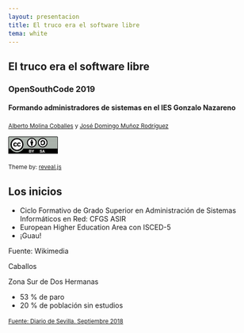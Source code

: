 ```yaml
---
layout: presentacion
title: El truco era el software libre
tema: white
---
```

<section>
	<h2>El truco era el software libre</h2>
	<h3>OpenSouthCode 2019</h3>
	<h4>Formando administradores de sistemas en el IES Gonzalo Nazareno</h4>
		<small>
		<a href="http://albertomolina.wordpress.com">Alberto Molina Coballes</a> y
		<a href="http://www.josedomingo.org">José Domingo Muñoz Rodríguez</a>
		</small>
	<p>
		<a href="http://creativecommons.org/licenses/by-sa/3.0/">
		<img class="plain" src="img/cc_by_sa.png" width="100px" border="0"/></a>
	</p>
	<p><small>Theme by: <a href="http://lab.hakim.se/reveal-js/#/">reveal.js</a></small></p>
</section>

<section>
  <h2>Los inicios</h2>
  <section>
  <ul>
  <li>Ciclo Formativo de Grado Superior en Administración de Sistemas
  Informáticos en Red: CFGS ASIR</li>
  <li>European Higher Education Area con ISCED-5</li>
  <li>¡Guau!</li>
  </ul>
  </section>
  <section
  data-background="https://upload.wikimedia.org/wikipedia/commons/a/a3/Universit%C3%A9_Missouri_School_of_Journalism.jpg"
  *style="color:white>
  <p><small><a href="https://upload.wikimedia.org/wikipedia/commons/a/a3/Universit%C3%A9_Missouri_School_of_Journalism.jpg">Fuente: Wikimedia</a></small></p>
  </section>
  <section>
  <p>Caballos</p>
  </section>
  <section>
  <p>Zona Sur de Dos Hermanas</p>
  <ul>
  <li>53 % de paro</li>
  <li>20 % de población sin estudios</li>
  </ul>
  <p><small><a href="https://www.diariodesevilla.es/sevilla/pobreza-exclusion-marginalidad-barrios-sevilla_0_1284472134.html">Fuente: Diario de Sevilla. Septiembre 2018</a></small></p>
  </section>
</section>
